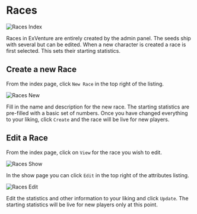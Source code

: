 # Races

![Races Index](/images/admin-races-index.png)

Races in ExVenture are entirely created by the admin panel. The seeds ship with several but can be edited. When a new character is created a race is first selected. This sets their starting statistics.

## Create a new Race

From the index page, click `New Race` in the top right of the listing.

![Races New](/images/admin-races-new.png)

Fill in the name and description for the new race. The starting statistics are pre-filled with a basic set of numbers. Once you have changed everything to your liking, click `Create` and the race will be live for new players.

## Edit a Race

From the index page, click on `View` for the race you wish to edit.

![Races Show](/images/admin-races-show.png)

In the show page you can click `Edit` in the top right of the attributes listing.

![Races Edit](/images/admin-races-edit.png)

Edit the statistics and other information to your liking and click `Update`. The starting statistics will be live for new players only at this point.
